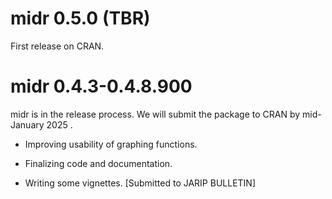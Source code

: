 # midr 0.5.0 (TBR)

First release on CRAN.

# midr 0.4.3-0.4.8.900

midr is in the release process. We will submit the package to CRAN by mid-January 2025 .

-   Improving usability of graphing functions.

-   Finalizing code and documentation.

-   Writing some vignettes. [Submitted to JARIP BULLETIN]
